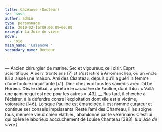 ```yaml
---
title: Cazenove (Docteur)
id: 76993
author: admin
type: personnage
date: 2010-02-16T09:00:09+00:00
excerpt: La Joie de vivre
novel:
  - joie
main_name: 'Cazenove '
secondary_name: Docteur

---
```

— Ancien chirurgien de marine. Sec et vigoureux, œil clair. Esprit scientifique. A servi trente ans [7] et s&rsquo;est retiré à Arromanches, où un oncle lui a laissé une maison. Ami des Chanteau, depuis qu&rsquo;il a guéri la femme d&rsquo;une foulure inquiétante [41]. Dîne chez eux tous les samedis avec l&rsquo;abbé Horteur. Dès le début, a pénétré le caractère de Pauline, dont il du : « Voilà une gamine qui est née pour les autres » [43]. __Plus tard, il cherche à l&rsquo;éclairer, à la défendre contre l&rsquo;exploitation dont elle est la victime, volontaire [146]. Lorsque Pauline est émancipée, il est nommé curateur et continue ses conseils impuissants. Resté l&rsquo;ami des Chanteau, il les soigne tous, même le vieux chien Mathieu, abandonné par le vétérinaire. C&rsquo;est lui qui opère le laborieux accouchement de Louise Chanteau [383]. _(La Joie de vivre.)_
